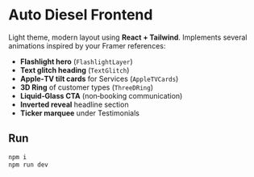 # Auto Diesel Frontend

Light theme, modern layout using **React + Tailwind**. Implements several animations inspired by your Framer references:
- **Flashlight hero** (`FlashlightLayer`)
- **Text glitch heading** (`TextGlitch`)
- **Apple‑TV tilt cards** for Services (`AppleTVCards`)
- **3D Ring** of customer types (`ThreeDRing`)
- **Liquid‑Glass CTA** (non‑booking communication)
- **Inverted reveal** headline section
- **Ticker marquee** under Testimonials

## Run
```bash
npm i
npm run dev